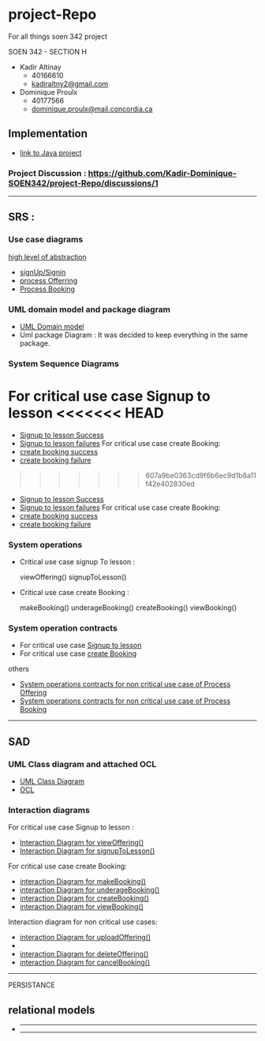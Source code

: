# project-Repo

For all things soen 342 project

SOEN 342 - SECTION H

- Kadir Altinay
  - 40166610
  - kadiraltny2@gmail.com
- Dominique Proulx
  - 40177566
  - dominique.proulx@mail.concordia.ca

## Implementation

- [link to Java project](lessonator2000)

### Project Discussion : https://github.com/Kadir-Dominique-SOEN342/project-Repo/discussions/1

---

## SRS :

### Use case diagrams

[high level of abstraction](SRS/UseCase_v4.jpg)

- [signUp/Signin](SRS/UseCase_Diagram_SignUpSignIn_v1.jpg)
- [process Offerring](SRS/UseCase_Diagram_ProcessOfferings_v1.jpg)
- [Process Booking](SRS/UseCase_Diagram_ProcessBookings_v1.jpg)

### UML domain model and package diagram

- [UML Domain model](SRS/UmlDomainModel_v11.jpg)
- Uml package Diagram : It was decided to keep everything in the same package.

### System Sequence Diagrams

For critical use case Signup to lesson
<<<<<<< HEAD
=======

- [Signup to lesson Success](SRS/SystemSequenceDiagram_SignupToLesson.jpg)
- [Signup to lesson failures](SRS/SystemSequenceDiagram_SignupToLesson_Failures.jpg)
  For critical use case create Booking:
- [create booking success](SRS/SystemSequenceDiagram_makeBooking.jpg)
- [create booking failure](SRS/SystemSequenceDiagram_makeBooking_Failures.jpg)

> > > > > > > 607a9be0363cd9f6b6ec9d1b8a11f42e402830ed

- [Signup to lesson Success](SRS/SystemSequenceDiagram_SignupToLesson.jpg)
- [Signup to lesson failures](SRS/SystemSequenceDiagram_SignupToLesson_Failures_v2.jpg)
  For critical use case create Booking:
- [create booking success](SRS/SystemSequenceDiagram_makeBooking.jpg)
- [create booking failure](SRS/SystemSequenceDiagram_makeBooking_Failures.jpg)

### System operations

- Critical use case signup To lesson :

  viewOffering()
  signupToLesson()

- Critical use case create Booking :

  makeBooking()
  underageBooking()
  createBooking()
  viewBooking()

### System operation contracts

- For critical use case [Signup to lesson](SRS/System_Operations_Contracts_signupToLesson)
- For critical use case [create Booking](SRS/System_Operations_Contracts_makeBooking)

others

- [System operations contracts for non critical use case of Process Offering](SRS/SystemOperation_Contracts_ProcessOfferings_NonCritical)
- [System operations contracts for non critical use case of Process Booking](SRS/SystemOperation_Contracts_processBooking_NonCritital)

---

## SAD

### UML Class diagram and attached OCL

- [UML Class Diagram](SAD/UmlClassDiagram_v12.jpg)
- [OCL]()

### Interaction diagrams

For critical use case Signup to lesson :

- [Interaction Diagram for viewOffering()](SAD/InteractionDiagram_viewOffering_v5.jpg)
- [Interaction Diagram for signupToLesson()](SAD/InteractionDiagram_signupToLesson_v5.jpg)

For critical use case create Booking:

- [interaction Diagram for makeBooking()](SAD/InteractionDiagram_makeBooking_v5.jpg)
- [interaction Diagram for underageBooking()](SAD/InteractionDiagram_underageBooking_v1.jpg)
- [interaction Diagram for createBooking()](SAD/InteractionDiagram_createBooking.jpg)
- [interaction Diagram for viewBooking()](SAD/InteractionDiagram_ViewBooking_v2.jpg)

Interaction diagram for non critical use cases:

- [interaction Diagram for uploadOffering()](SAD/InteractionDiagram_UploadOffering_v7.jpg)
-
- [interaction Diagram for deleteOffering()](SAD/InteractionDiagram_deleteOffering_v2.jpg)
- [interaction Diagram for cancelBooking()](SAD/InteractionDiagram_CancelBooking_v2.jpg)

---

PERSISTANCE

## relational models

- ***

  ***
